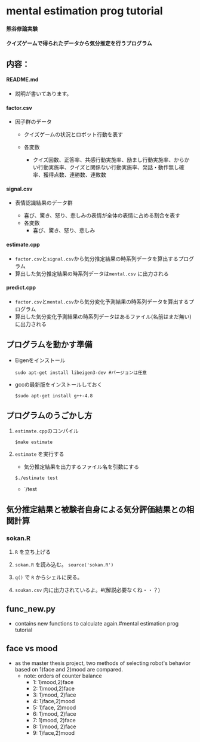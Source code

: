 # mental estimation prog tutorial

#### 熊谷修論実験
#### クイズゲームで得られたデータから気分推定を行うプログラム

## 内容：
#### README.md
* 説明が書いてあります。

#### factor.csv
* 因子群のデータ

	+ クイズゲームの状況とロボット行動を表す

	+ 各変数
		+ クイズ回数、正答率、共感行動実施率、励まし行動実施率、からかい行動実施率、クイズと関係ない行動実施率、発話・動作無し確率、獲得点数、連勝数、連敗数

#### signal.csv

* 表情認識結果のデータ群

	- 喜び、驚き、怒り、悲しみの表情が全体の表情に占める割合を表す
	- 各変数
		- 喜び、驚き、怒り、悲しみ

#### estimate.cpp

* `factor.csv`と`signal.csv`から気分推定結果の時系列データを算出するプログラム
* 算出した気分推定結果の時系列データは`mental.csv` に出力される

#### predict.cpp
* `factor.csv`と`mental.csv`から気分変化予測結果の時系列データを算出するプログラム
* 算出した気分変化予測結果の時系列データはあるファイル(名前はまだ無い)に出力される

## プログラムを動かす準備
* Eigenをインストール

	```	
	sudo apt-get install libeigen3-dev #バージョンは任意
	```

*  gccの最新版をインストールしておく

	```
	$sudo apt-get install g++-4.8
	```

## プログラムのうごかし方

1. `estimate.cpp`のコンパイル

	```
	$make estimate
	```

2. `estimate` を実行する
	- 気分推定結果を出力するファイル名を引数にする

	```
	$./estimate test
	```
	
	- `/test

## 気分推定結果と被験者自身による気分評価結果との相関計算

### sokan.R

1. `R` を立ち上げる

2. `sokan.R` を読み込む。 `source('sokan.R')`

3. `q()` で `R` からシェルに戻る。

4. `soukan.csv` 内に出力されているよ。#(解説必要なくね・・？)


## func_new.py

- contains new functions to calculate again.#mental estimation prog tutorial

## face vs mood
- as the master thesis project, two methods of selecting robot's behavior based on 1)face and 2)mood are compared.
  - note: orders of counter balance
    - 1: 1)mood,2)face
    - 2: 1)mood,2)face
    - 3: 1)mood, 2)face
    - 4: 1)face,2)mood
    - 5: 1)face, 2)mood
    - 6: 1)mood, 2)face
    - 7: 1)mood, 2)face
    - 8: 1)mood, 2)face
    - 9: 1)face,2)mood
